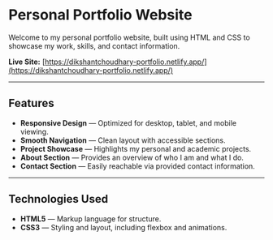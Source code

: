 # Personal Portfolio Website

Welcome to my personal portfolio website, built using HTML and CSS to showcase my work, skills, and contact information.

**Live Site:** [https://dikshantchoudhary-portfolio.netlify.app/](https://dikshantchoudhary-portfolio.netlify.app/)

---

## Features

- **Responsive Design** — Optimized for desktop, tablet, and mobile viewing.
- **Smooth Navigation** — Clean layout with accessible sections.
- **Project Showcase** — Highlights my personal and academic projects.
- **About Section** — Provides an overview of who I am and what I do.
- **Contact Section** — Easily reachable via provided contact information.

---

## Technologies Used

- **HTML5** — Markup language for structure.
- **CSS3** — Styling and layout, including flexbox and animations.
